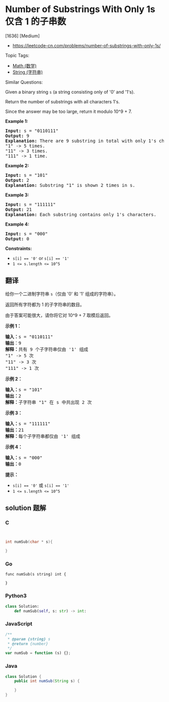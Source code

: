 # Number of Substrings With Only 1s 仅含 1 的子串数

[1636] [Medium]

- https://leetcode-cn.com/problems/number-of-substrings-with-only-1s/

Topic Tags:

- [Math (数学)](https://leetcode-cn.com/tag/math/)
- [String (字符串)](https://leetcode-cn.com/tag/string/)

Similar Questions:

Given a binary string `s` (a string consisting only of '0' and '1's).

Return the number of substrings with all characters 1's.

Since the answer may be too large, return it modulo 10^9 + 7.

**Example 1:**

<pre><strong>Input:</strong> s = "0110111"
<strong>Output:</strong> 9
<strong>Explanation: </strong>There are 9 substring in total with only 1's characters.
"1" -&gt; 5 times.
"11" -&gt; 3 times.
"111" -&gt; 1 time.</pre>

**Example 2:**

<pre><strong>Input:</strong> s = "101"
<strong>Output:</strong> 2
<strong>Explanation: </strong>Substring "1" is shown 2 times in s.
</pre>

**Example 3:**

<pre><strong>Input:</strong> s = "111111"
<strong>Output:</strong> 21
<strong>Explanation: </strong>Each substring contains only 1's characters.
</pre>

**Example 4:**

<pre><strong>Input:</strong> s = "000"
<strong>Output:</strong> 0
</pre>

**Constraints:**

- `s[i] == '0'` or `s[i] == '1'`
- `1 <= s.length <= 10^5`

## 翻译

给你一个二进制字符串 `s`（仅由 '0' 和 '1' 组成的字符串）。

返回所有字符都为 1 的子字符串的数目。

由于答案可能很大，请你将它对 10^9 + 7 取模后返回。

**示例 1：**

<pre><strong>输入：</strong>s = "0110111"
<strong>输出</strong>：9
<strong>解释：</strong>共有 9 个子字符串仅由 '1' 组成
"1" -&gt; 5 次
"11" -&gt; 3 次
"111" -&gt; 1 次</pre>

**示例 2：**

<pre><strong>输入：</strong>s = "101"
<strong>输出：</strong>2
<strong>解释：</strong>子字符串 "1" 在 s 中共出现 2 次
</pre>

**示例 3：**

<pre><strong>输入：</strong>s = "111111"
<strong>输出：</strong>21
<strong>解释：</strong>每个子字符串都仅由 '1' 组成
</pre>

**示例 4：**

<pre><strong>输入：</strong>s = "000"
<strong>输出：</strong>0
</pre>

**提示：**

- `s[i] == '0'` 或 `s[i] == '1'`
- `1 <= s.length <= 10^5`

## solution 题解

### C

```c


int numSub(char * s){

}
```

### Go

```golang
func numSub(s string) int {

}
```

### Python3

```python
class Solution:
    def numSub(self, s: str) -> int:
```

### JavaScript

```javascript
/**
 * @param {string} s
 * @return {number}
 */
var numSub = function (s) {};
```

### Java

```java
class Solution {
    public int numSub(String s) {

    }
}
```
